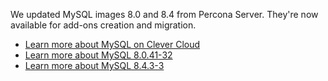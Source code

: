 
We updated MySQL images 8.0 and 8.4 from Percona Server. They're now available for add-ons creation and migration.

* [Learn more about MySQL on Clever Cloud](/developers/doc/addons/mysql/)
* [Learn more about MySQL 8.0.41-32](https://docs.percona.com/percona-server/8.0/release-notes/8.0.41-32.html)
* [Learn more about MySQL 8.4.3-3](https://docs.percona.com/percona-server/8.4/release-notes/8.4.3-3.html)


